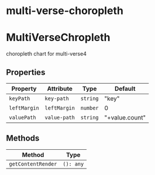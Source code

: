 # multi-verse-choropleth

# MultiVerseChropleth

choropleth chart for multi-verse4

## Properties

| Property     | Attribute    | Type     | Default        |
|--------------|--------------|----------|----------------|
| `keyPath`    | `key-path`   | `string` | "key"          |
| `leftMargin` | `leftMargin` | `number` | 0              |
| `valuePath`  | `value-path` | `string` | "+value.count" |

## Methods

| Method             | Type      |
|--------------------|-----------|
| `getContentRender` | `(): any` |
